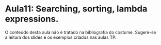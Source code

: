 # Aula11: Searching, sorting, lambda expressions.

O conteúdo desta aula não é tratado na bibliografia do costume.
Sugere-se a leitura dos slides e os exemplos criados nas aulas TP.

